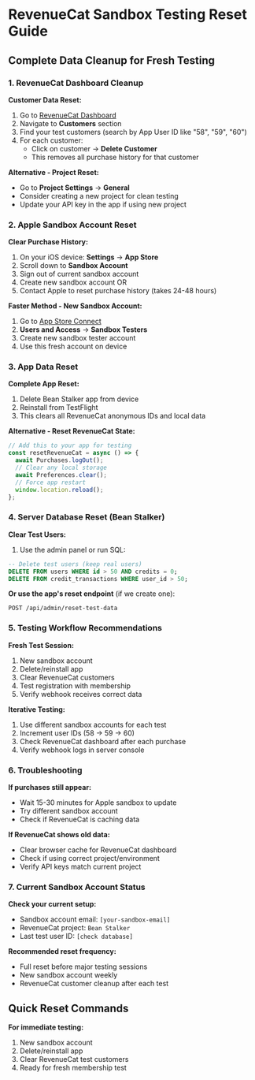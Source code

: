 # RevenueCat Sandbox Testing Reset Guide

## Complete Data Cleanup for Fresh Testing

### 1. RevenueCat Dashboard Cleanup

**Customer Data Reset:**
1. Go to [RevenueCat Dashboard](https://app.revenuecat.com)
2. Navigate to **Customers** section
3. Find your test customers (search by App User ID like "58", "59", "60")
4. For each customer:
   - Click on customer → **Delete Customer**
   - This removes all purchase history for that customer

**Alternative - Project Reset:**
- Go to **Project Settings** → **General**
- Consider creating a new project for clean testing
- Update your API key in the app if using new project

### 2. Apple Sandbox Account Reset

**Clear Purchase History:**
1. On your iOS device: **Settings** → **App Store** 
2. Scroll down to **Sandbox Account**
3. Sign out of current sandbox account
4. Create new sandbox account OR
5. Contact Apple to reset purchase history (takes 24-48 hours)

**Faster Method - New Sandbox Account:**
1. Go to [App Store Connect](https://appstoreconnect.apple.com)
2. **Users and Access** → **Sandbox Testers**
3. Create new sandbox tester account
4. Use this fresh account on device

### 3. App Data Reset

**Complete App Reset:**
1. Delete Bean Stalker app from device
2. Reinstall from TestFlight
3. This clears all RevenueCat anonymous IDs and local data

**Alternative - Reset RevenueCat State:**
```javascript
// Add this to your app for testing
const resetRevenueCat = async () => {
  await Purchases.logOut();
  // Clear any local storage
  await Preferences.clear();
  // Force app restart
  window.location.reload();
};
```

### 4. Server Database Reset (Bean Stalker)

**Clear Test Users:**
1. Use the admin panel or run SQL:
```sql
-- Delete test users (keep real users)
DELETE FROM users WHERE id > 50 AND credits = 0;
DELETE FROM credit_transactions WHERE user_id > 50;
```

**Or use the app's reset endpoint** (if we create one):
```
POST /api/admin/reset-test-data
```

### 5. Testing Workflow Recommendations

**Fresh Test Session:**
1. New sandbox account
2. Delete/reinstall app
3. Clear RevenueCat customers
4. Test registration with membership
5. Verify webhook receives correct data

**Iterative Testing:**
1. Use different sandbox accounts for each test
2. Increment user IDs (58 → 59 → 60)
3. Check RevenueCat dashboard after each purchase
4. Verify webhook logs in server console

### 6. Troubleshooting

**If purchases still appear:**
- Wait 15-30 minutes for Apple sandbox to update
- Try different sandbox account
- Check if RevenueCat is caching data

**If RevenueCat shows old data:**
- Clear browser cache for RevenueCat dashboard
- Check if using correct project/environment
- Verify API keys match current project

### 7. Current Sandbox Account Status

**Check your current setup:**
- Sandbox account email: `[your-sandbox-email]`
- RevenueCat project: `Bean Stalker`
- Last test user ID: `[check database]`

**Recommended reset frequency:**
- Full reset before major testing sessions
- New sandbox account weekly
- RevenueCat customer cleanup after each test

## Quick Reset Commands

**For immediate testing:**
1. New sandbox account
2. Delete/reinstall app
3. Clear RevenueCat test customers
4. Ready for fresh membership test